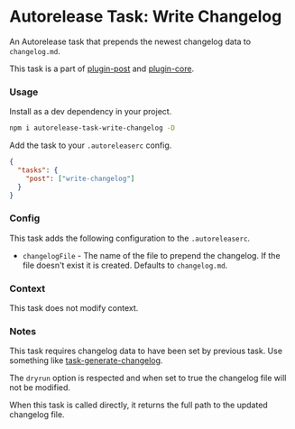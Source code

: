 # Autorelease Task: Write Changelog

An Autorelease task that prepends the newest changelog data to `changelog.md`.

This task is a part of [plugin-post](../autorelease-plugin-pre) and [plugin-core](../autorelease-plugin-core).

### Usage

Install as a dev dependency in your project.

```bash
npm i autorelease-task-write-changelog -D
```

Add the task to your `.autoreleaserc` config.

```json
{
  "tasks": {
    "post": ["write-changelog"]
  }
}
```

### Config

This task adds the following configuration to the `.autoreleaserc`.

- `changelogFile` - The name of the file to prepend the changelog. If the file doesn't exist it is created. Defaults to `changelog.md`.

### Context

This task does not modify context.

### Notes

This task requires changelog data to have been set by previous task. Use something like [task-generate-changelog](../autorelease-task-generate-changelog).

The `dryrun` option is respected and when set to true the changelog file will not be modified.

When this task is called directly, it returns the full path to the updated changelog file.
